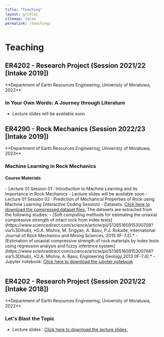 ```yaml
---
title: "Teaching"
layout: gridlay
sitemap: false
permalink: /teaching/
---
```

# Teaching

<div class="rowl1">

  <h2>ER4202 - Research Project (Session 2021/22 [Intake 2019])</h2>
  **Department of Earth Resources Engineering, Univeristy of Moratuwa, 2022**
  <h3>In Your Own Words: A Journey through Literature
</h3>

- Lecture slides will be available soon
  <ul style="overflow: hidden">
  </ul>
</div>

<div class="rowl1">

  <h2>ER4290 - Rock Mechanics (Session 2022/23 [Intake 2019])</h2>
  **Department of Earth Resources Engineering, Univeristy of Moratuwa, 2023**
  <h3>Machine Learning in Rock Mechanics</h3>

  <h4>Course Materials</h4>
- Lecture 01 Session 01 : Introduction to Machine Learning and its Importance in Rock Mechanics
    - Lecture slides will be available soon
- Lecture 01 Session 02 : Prediction of Mechanical Properties of Rock using Machine Learning (Interactive Coding Session)
    - Datasets: <a href="{{ site.url }}{{ site.baseurl }}/teaching/rock_mechanics_B19/Day_01_Session_02.zip" target="_blank">Click here to download the compressed dataset files.</a> The datasets are extracted from the following studies:
        - [Soft computing methods for estimating the uniaxial compressive strength of intact rock from index tests](https://www.sciencedirect.com/science/article/pii/S1365160915300708?via%3Dihub), *D.A. Mishra, M. Srigyan, A. Basu, P.J. Rokade, International Journal of Rock Mechanics and Mining Sciences, 2015 (IF-7.2).*
        - [Estimation of uniaxial compressive strength of rock materials by index tests using regression analysis and fuzzy inference system](https://www.sciencedirect.com/science/article/pii/S1365160915300708?via%3Dihub), *D.A. Mishra, A. Basu, Engineering Geology,2013 (IF-7.4).*
    - Jupyter notebook: <a href="{{ site.url }}{{ site.baseurl }}/teaching/rock_mechanics_B19/Day_01_Session_02_UCS_Prediction.ipynb" target="_blank">Click here to download the jupyter notebook</a>
  <ul style="overflow: hidden">
  </ul>
</div>

<div class="rowl1">

  <h2>ER4202 - Research Project (Session 2021/22 [Intake 2018])</h2>
  **Department of Earth Resources Engineering, Univeristy of Moratuwa, 2022**
  <h3>Let's Blast the Topic</h3>

- Lecture slides : <a href="{{ site.url }}{{ site.baseurl }}/teaching/research_talks/Research_talk_In18.pdf" target="_blank">Click here to download the lecture slides.</a> 
  <ul style="overflow: hidden">
  </ul>
</div>